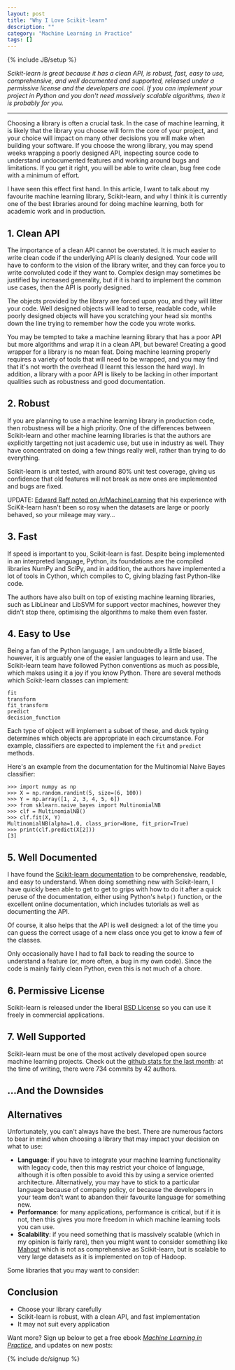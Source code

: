 ```yaml
---
layout: post
title: "Why I Love Scikit-learn"
description: ""
category: "Machine Learning in Practice"
tags: []
---
```

{% include JB/setup %}

_Scikit-learn is great because it has a clean API, is robust, fast,
easy to use, comprehensive, and well documented and supported,
released under a permissive license and the developers are cool. If
you can implement your project in Python and you don't need massively
scalable algorithms, then it is probably for you._

---------------------------------------------------

Choosing a library is often a crucial task. In the case of machine
learning, it is likely that the library you choose will form the core
of your project, and your choice will impact on many other decisions
you will make when building your software. If you choose the wrong
library, you may spend weeks wrapping a poorly designed API,
inspecting source code to understand undocumented features and working
around bugs and limitations. If you get it right, you will be able to
write clean, bug free code with a minimum of effort.

I have seen this effect first hand. In this article, I want to talk
about my favourite machine learning library, Scikit-learn, and why I
think it is currently one of the best libraries around for doing
machine learning, both for academic work and in production.

<!-- Scikit-learn is a python library -->

## 1. Clean API

The importance of a clean API cannot be overstated. It is much easier
to write clean code if the underlying API is cleanly designed. Your
code will have to conform to the vision of the library writer, and
they can force you to write convoluted code if they want to. Complex
design may sometimes be justified by increased generality, but if it
is hard to implement the common use cases, then the API is poorly
designed.

The objects provided by the library are forced upon you, and they will
litter your code. Well designed objects will lead to terse, readable
code, while poorly designed objects will have you scratching your head
six months down the line trying to remember how the code you wrote
works.

You may be tempted to take a machine learning library that has a poor
API but more algorithms and wrap it in a clean API, but beware!
Creating a good wrapper for a library is no mean feat. Doing machine
learning properly requires a variety of tools that will need to be
wrapped, and you may find that it's not worth the overhead (I learnt
this lesson the hard way). In addition, a library with a poor API is
likely to be lacking in other important qualities such as robustness
and good documentation.

## 2. Robust

If you are planning to use a machine learning library in production
code, then robustness will be a high priority. One of the differences
between Scikit-learn and other machine learning libraries is that the
authors are explicitly targetting not just academic use, but use in
industry as well. They have concentrated on doing a few things really
well, rather than trying to do everything.

Scikit-learn is unit tested, with around 80% unit test coverage,
giving us confidence that old features will not break as new ones are
implemented and bugs are fixed.

UPDATE: [Edward Raff noted on
/r/MachineLearning](http://www.reddit.com/r/MachineLearning/comments/1mq8fb/why_i_love_scikitlearn/)
that his experience with SciKit-learn hasn't been so rosy when the
datasets are large or poorly behaved, so your mileage may vary...

<!-- In my experience, upgrading -->
<!-- Scikit-learn has occasionally broken my code -->

## 3. Fast

If speed is important to you, Scikit-learn is fast. Despite being
implemented in an interpreted language, Python, its foundations are
the compiled libraries NumPy and SciPy, and in addition, the authors
have implemented a lot of tools in Cython, which compiles to C,
giving blazing fast Python-like code.

The authors have also built on top of existing machine learning
libraries, such as LibLinear and LibSVM for support vector machines,
however they didn't stop there, optimising the algorithms to make them
even faster.

## 4. Easy to Use

Being a fan of the Python language, I am undoubtedly a little biased,
however, it is arguably one of the easier languages to learn and
use. The Scikit-learn team have followed Python conventions as much as
possible, which makes using it a joy if you know Python. There are
several methods which Scikit-learn classes can implement:

    fit
	transform
	fit_transform
	predict
	decision_function

Each type of object will implement a subset of these, and duck typing
determines which objects are appropriate in each circumstance. For
example, classifiers are expected to implement the `fit` and `predict`
methods. 

Here's an example from the documentation for the Multinomial Naive
Bayes classifier:

    >>> import numpy as np
    >>> X = np.random.randint(5, size=(6, 100))
    >>> Y = np.array([1, 2, 3, 4, 5, 6])
    >>> from sklearn.naive_bayes import MultinomialNB
    >>> clf = MultinomialNB()
    >>> clf.fit(X, Y)
    MultinomialNB(alpha=1.0, class_prior=None, fit_prior=True)
    >>> print(clf.predict(X[2]))
	[3]

<!-- ## 4. Comprehensive -->

<!-- Machine learning requires a variety of tools for different situations -->
<!-- and purposes, for example, feature extraction, feature selection, -->
<!-- dimensionality reduction, classification and clustering. Scikit-learn -->
<!-- provides most of these tools, while remaining strictly a -->
<!-- general-purpose machine learning library. -->

## 5. Well Documented

I have found the
[Scikit-learn documentation](http://scikit-learn.org/stable/documentation.html)
to be comprehensive, readable, and easy to understand. When doing
something new with Scikit-learn, I have quickly been able to get to
get to grips with how to do it after a quick peruse of the
documentation, either using Python's `help()` function, or the
excellent online documentation, which includes tutorials as well as
documenting the API.

Of course, it also helps that the API is well designed: a lot of the
time you can guess the correct usage of a new class once you get to
know a few of the classes.

Only occasionally have I had to fall back to reading the source to
understand a feature (or, more often, a bug in my own code). Since the
code is mainly fairly clean Python, even this is not much of a chore.

## 6. Permissive License

Scikit-learn is released under the liberal
[BSD License](http://opensource.org/licenses/BSD-3-Clause) so you can
use it freely in commercial applications.

## 7. Well Supported

Scikit-learn must be one of the most actively developed open source
machine learning projects. Check out the
[github stats for the last month](https://github.com/scikit-learn/scikit-learn/pulse/monthly):
at the time of writing, there were 734 commits by 42 authors.

## ...And the Downsides



## Alternatives


Unfortunately, you can't always have the best. There are numerous
factors to bear in mind when choosing a library that may impact your
decision on what to use:

 - __Language__: if you have to integrate your machine learning
   functionality with legacy code, then this may restrict your choice
   of language, although it is often possible to avoid this by using a
   service oriented architecture. Alternatively, you may have to stick
   to a particular language because of company policy, or because
   the developers in your team don't want to abandon their favourite
   language for something new.
 - __Performance__: for many applications, performance is critical, but
   if it is not, then this gives you more freedom in which machine
   learning tools you can use.
 - __Scalability__: if you need something that is massively scalable
   (which in my opinion is fairly rare), then you might want to
   consider something like [Mahout](http://mahout.apache.org/) which
   is not as comprehensive as Scikit-learn, but is scalable to very
   large datasets as it is implemented on top of Hadoop.

Some libraries that you may want to consider:


## Conclusion

 - Choose your library carefully
 - Scikit-learn is robust, with a clean API, and fast implementation
 - It may not suit every application

Want more? Sign up below to get a free ebook
_[Machine Learning in Practice](/machine-learning-practice.html)_, and
updates on new posts:

{% include dc/signup %}

<!-- I have seen the detrimental effect -->
<!-- of choosing a bad library when we chose to use Weka for an early -->
<!-- project on sentiment analysis. At the time, it was probably the most -->
<!-- comprehensive machine learning library available, however the API it -->
<!-- provided was terrible. We ended up writing our own data format and -->
<!-- converting to -->
